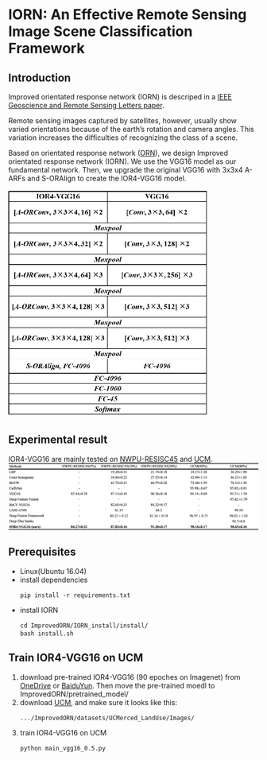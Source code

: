 # IORN: An Effective Remote Sensing Image Scene Classification Framework

## Introduction
Improved orientated response network (IORN) is descriped in a [IEEE Geoscience and Remote Sensing Letters paper](https://ieeexplore.ieee.org/document/8434220/).

Remote sensing images captured by satellites, however, usually show varied orientations because of the earth’s rotation and camera angles. This variation increases the difficulties of recognizing the class of a scene. 

Based on orientated response network ([ORN](https://arxiv.org/abs/1701.01833)), we design Improved orientated response network (IORN).
We use the VGG16 model as our fundamental network. Then, we upgrade the original VGG16 with 3x3x4 A-ARFs and S-ORAlign to create the IOR4-VGG16 model.

<img src='pic/arch.png' width='400'>

## Experimental result
IOR4-VGG16 are mainly tested on [NWPU-RESISC45](http://www.escience.cn/people/JunweiHan/NWPU-RESISC45.html) and [UCM](http://weegee.vision.ucmerced.edu/datasets/landuse.html).
<img src='pic/result.png' width='850'>

## Prerequisites
* Linux(Ubuntu 16.04)
* install dependencies
	```
	pip install -r requirements.txt
	```
* install IORN
	```
	cd ImprovedORN/IORN_install/install/
	bash install.sh
	```

## Train IOR4-VGG16 on UCM
1. download pre-trained IOR4-VGG16 (90 epoches on Imagenet) from [OneDrive](https://1drv.ms/u/s!AseOni9i6qlubypHdgKxxcNA5s8) or [BaiduYun](https://pan.baidu.com/s/1e39zySQtMZ9kRcc9bSo-lA). Then move the pre-trained moedl to ImprovedORN/pretrained_model/
2. download [UCM](http://weegee.vision.ucmerced.edu/datasets/landuse.html), and make sure it looks like this:
	```
	.../ImprovedORN/datasets/UCMerced_LandUse/Images/
	```
3. train IOR4-VGG16 on UCM
	```
	python main_vgg16_0.5.py
	```
